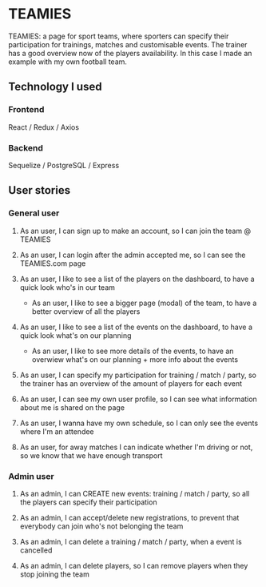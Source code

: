 # TEAMIES

TEAMIES: a page for sport teams, where sporters can specify their participation for trainings, matches and customisable events. The trainer has a good overview now of the players availability. In this case I made an example with my own football team.

## Technology I used

### Frontend

React / Redux / Axios

### Backend

Sequelize / PostgreSQL / Express

## User stories

### General user

1. As an user, I can sign up to make an account, so I can join the team @ TEAMIES

2. As an user, I can login after the admin accepted me, so I can see the TEAMIES.com page

3. As an user, I like to see a list of the players on the dashboard, to have a quick look who's in our team

   - As an user, I like to see a bigger page (modal) of the team, to have a better overview of all the players

4. As an user, I like to see a list of the events on the dashboard, to have a quick look what's on our planning

   - As an user, I like to see more details of the events, to have an overwiew what's on our planning + more info about the events

5. As an user, I can specify my participation for training / match / party, so the trainer has an overview of the amount of players for each event

6. As an user, I can see my own user profile, so I can see what information about me is shared on the page

7. As an user, I wanna have my own schedule, so I can only see the events where I'm an attendee

8. As an user, for away matches I can indicate whether I'm driving or not, so we know that we have enough transport

### Admin user

1. As an admin, I can CREATE new events: training / match / party, so all the players can specify their participation

2. As an admin, I can accept/delete new registrations, to prevent that everybody can join who's not belonging the team

3. As an admin, I can delete a training / match / party, when a event is cancelled

4. As an admin, I can delete players, so I can remove players when they stop joining the team
